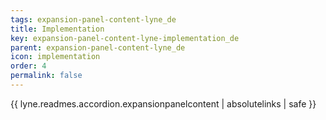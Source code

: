 ```yaml
---
tags: expansion-panel-content-lyne_de
title: Implementation
key: expansion-panel-content-lyne-implementation_de
parent: expansion-panel-content-lyne_de
icon: implementation
order: 4
permalink: false  
---
```

{{ lyne.readmes.accordion.expansionpanelcontent | absolutelinks | safe }}


